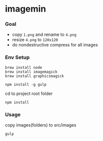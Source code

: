 # imagemin

### Goal
  
-  copy `1.png` and rename to `4.png`
-  resize `4.png` to `120x120`
-  do nondestructive compress for all images

### Env Setup
~~~~shell
brew install node
brew install imagemagick
brew install graphicsmagick

npm install -g gulp
~~~~

cd to project root folder  

~~~~shell
npm install
~~~~

### Usage
copy images(folders) to src/images 

~~~~shell
gulp
~~~~


